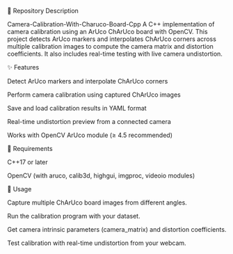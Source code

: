 📌 Repository Description

Camera-Calibration-With-Charuco-Board-Cpp
A C++ implementation of camera calibration using an ArUco ChArUco board with OpenCV. This project detects ArUco markers and interpolates ChArUco corners across multiple calibration images to compute the camera matrix and distortion coefficients. It also includes real-time testing with live camera undistortion.

✨ Features

Detect ArUco markers and interpolate ChArUco corners

Perform camera calibration using captured ChArUco images

Save and load calibration results in YAML format

Real-time undistortion preview from a connected camera

Works with OpenCV ArUco module (≥ 4.5 recommended)

🔧 Requirements

C++17 or later

OpenCV (with aruco, calib3d, highgui, imgproc, videoio modules)

🚀 Usage

Capture multiple ChArUco board images from different angles.

Run the calibration program with your dataset.

Get camera intrinsic parameters (camera_matrix) and distortion coefficients.

Test calibration with real-time undistortion from your webcam.
